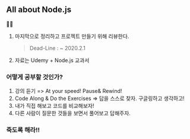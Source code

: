 ## All about Node.js

:clap::clap:

1. 마지막으로 정리하고 프로젝트 만들기 위해 리뷰한다.

   > Dead-Line : ~ 2020.2.1

2. 자료는 Udemy + Node.js 교과서

### 어떻게 공부할 것인가?

1. 강의 듣기 => At your speed! Pause& Rewind!
2. Code Along & Do the Exercises => 답을 스스로 찾자. 구글링하고 생각하고!
3. 내가 직접 해보고 코드를 비교해보자!
4. 다른 사람이 질문한 것들을 보면서 풀어보고 답해주자.

### 죽도록 해라!!
